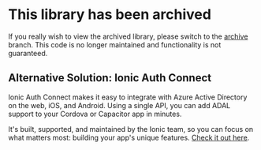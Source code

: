 # This library has been archived

If you really wish to view the archived library, please switch to the [archive](https://github.com/AzureAD/azure-activedirectory-library-for-cordova/tree/archive) branch. This code is no longer maintained and functionality is not guaranteed.

## Alternative Solution: Ionic Auth Connect

Ionic Auth Connect makes it easy to integrate with Azure Active Directory on the web, iOS, and Android. Using a single API, you can add ADAL support to your Cordova or Capacitor app in minutes.

It's built, supported, and maintained by the Ionic team, so you can focus on what matters most: building your app's unique features. [Check it out here](https://ionicframework.com/docs/enterprise/auth-connect/azure-ad-b2c?utm_source=github&utm_medium=referral&utm_campaign=auth-connect&utm_content=adal-cordova).
